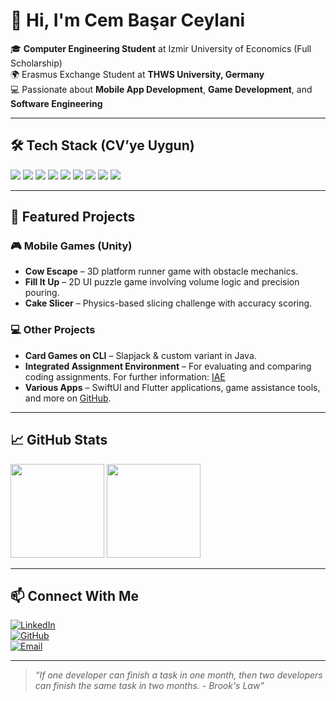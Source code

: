 # 👋 Hi, I'm Cem Başar Ceylani  

🎓 **Computer Engineering Student** at Izmir University of Economics (Full Scholarship)  
🌍 Erasmus Exchange Student at **THWS University, Germany**  
💻 Passionate about **Mobile App Development**, **Game Development**, and **Software Engineering**  

---

## 🛠 Tech Stack (CV’ye Uygun)

<p align="left">
  <!-- Languages -->
  <img src="https://img.shields.io/badge/C%23-239120?style=for-the-badge&logo=c-sharp&logoColor=white" />
  <img src="https://img.shields.io/badge/Java-007396?style=for-the-badge&logo=openjdk&logoColor=white" />
  <img src="https://img.shields.io/badge/Python-3776AB?style=for-the-badge&logo=python&logoColor=white" />
  <img src="https://img.shields.io/badge/C-00599C?style=for-the-badge&logo=c&logoColor=white" />
  
  <!-- Mobile & Frameworks -->
  <img src="https://img.shields.io/badge/Flutter-02569B?style=for-the-badge&logo=flutter&logoColor=white" />
  <img src="https://img.shields.io/badge/SwiftUI-000000?style=for-the-badge&logo=swift&logoColor=white" />
  <img src="https://img.shields.io/badge/Unity-100000?style=for-the-badge&logo=unity&logoColor=white" />
  
  <!-- Libraries & Domains -->
  <img src="https://img.shields.io/badge/OpenCV-5C3EE8?style=for-the-badge&logo=opencv&logoColor=white" />
  
  <!-- Databases -->
  <img src="https://img.shields.io/badge/SQL-336791?style=for-the-badge&logo=postgresql&logoColor=white" />
</p>


---

## 📂 Featured Projects

### 🎮 Mobile Games (Unity)
- **Cow Escape** – 3D platform runner game with obstacle mechanics.  
- **Fill It Up** – 2D UI puzzle game involving volume logic and precision pouring.  
- **Cake Slicer** – Physics-based slicing challenge with accuracy scoring.

### 💻 Other Projects
- **Card Games on CLI** – Slapjack & custom variant in Java.  
- **Integrated Assignment Environment** – For evaluating and comparing coding assignments. For further information: [IAE](https://github.com/Serhatt2/Ce316_Project)
- **Various Apps** – SwiftUI and Flutter applications, game assistance tools, and more on [GitHub](https://github.com/CemBC).

---

## 📈 GitHub Stats

<p align="left">
  <!-- Tüm commitler + private katkılar -->
  <img src="https://github-readme-stats.vercel.app/api?username=CemBC&show_icons=true&theme=radical&include_all_commits=true&count_private=true" height="150" />
  
  <!-- Diller (compact) -->
  <img src="https://github-readme-stats.vercel.app/api/top-langs/?username=CemBC&layout=compact&theme=radical" height="150" />
</p>


---

## 📫 Connect With Me

[![LinkedIn](https://img.shields.io/badge/LinkedIn-0077B5?style=for-the-badge&logo=linkedin&logoColor=white)](https://www.linkedin.com/in/cem-başar-ceylani/)  
[![GitHub](https://img.shields.io/badge/GitHub-181717?style=for-the-badge&logo=github&logoColor=white)](https://github.com/CemBC)  
[![Email](https://img.shields.io/badge/Email-D14836?style=for-the-badge&logo=gmail&logoColor=white)](mailto:cembasar07@gmail.com)

---

> _“If one developer can finish a task in one month, then two developers can finish the same task in two months. - Brook's Law”_
